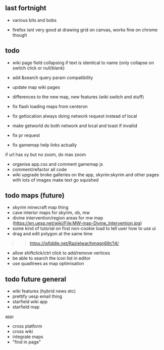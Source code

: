 ## last fortnight

- various bits and bobs


- firefox isnt very good at drawing grid on canvas, works fine on chrome though

## todo

- wiki page field collapsing if text is identical to name (only collapse on switch click or null/blank)
- add &search query param compatibility

- update map wiki pages
- differences to the new map, new features (wiki switch and stuff)

- fix flash loading maps from centeron

- fix getlocation always doing network request instead of local

- make getworld do both network and local and toast if invaliid

- fix pr request

- fix gamemap help links actually

if url has xy but no zoom, do max zoom


- organise app.css and comment gamemap js
- comment/refactor all code
- wiki upgrade broke galleries on the app, skyrim:skyrim and other pages with lots of images make text go squished

## todo maps (future)
- skyrim minecraft map thing
- cave interior maps for skyrim, ob, mw
- divine intervention/region areas for mw map (https://en.uesp.net/wiki/File:MW-map-Divine_Intervention.jpg)
- some kind of tutorial on first non-cookie load to tell user how to use ui
- drag and edit polygon at the same time
>> https://jsfiddle.net/Razielwar/hmqgn69r/14/
- allow shiftclick/ctrl click to add/remove vertices
- be able to search the icon list in editor
- use quadtrees as map optimisation

## todo future general
- wiki features (hybrid news etc)
- prettify uesp email thing
- starfield wiki app
- starfield map

app:
- cross platform
- cross wiki
- integrate maps
- "find in page"